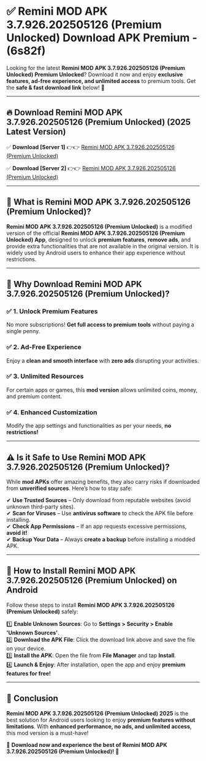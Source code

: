 
# ✅ Remini MOD APK 3.7.926.202505126 (Premium Unlocked) Download APK Premium -  (6s82f) 

Looking for the latest **Remini MOD APK 3.7.926.202505126 (Premium Unlocked) Premium Unlocked**? Download it now and enjoy **exclusive features, ad-free experience, and unlimited access** to premium tools. Get the **safe & fast download link** below! 🚀

---

## 🔥 Download Remini MOD APK 3.7.926.202505126 (Premium Unlocked) (2025 Latest Version)

✅ **Download [Server 1]** 👉👉 [Remini MOD APK 3.7.926.202505126 (Premium Unlocked) ](https://apkcomod.com?title=Remini_MOD_APK_3.7.926.202505126_(Premium_Unlocked))  

✅ **Download [Server 2]** 👉👉 [Remini MOD APK 3.7.926.202505126 (Premium Unlocked) ](https://apkcomod.com?title=Remini_MOD_APK_3.7.926.202505126_(Premium_Unlocked))  


---

## 📌 What is Remini MOD APK 3.7.926.202505126 (Premium Unlocked)?

**Remini MOD APK 3.7.926.202505126 (Premium Unlocked)** is a modified version of the official **Remini MOD APK 3.7.926.202505126 (Premium Unlocked) App**, designed to unlock **premium features**, **remove ads**, and provide extra functionalities that are not available in the original version. It is widely used by Android users to enhance their app experience without restrictions.

---

## 🌟 Why Download Remini MOD APK 3.7.926.202505126 (Premium Unlocked)?

### ✅ 1. Unlock Premium Features
No more subscriptions! **Get full access to premium tools** without paying a single penny.

### ✅ 2. Ad-Free Experience
Enjoy a **clean and smooth interface** with **zero ads** disrupting your activities.

### ✅ 3. Unlimited Resources
For certain apps or games, this **mod version** allows unlimited coins, money, and premium content.

### ✅ 4. Enhanced Customization
Modify the app settings and functionalities as per your needs, **no restrictions!**

---

## ⚠️ Is it Safe to Use Remini MOD APK 3.7.926.202505126 (Premium Unlocked)?

While **mod APKs** offer amazing benefits, they also carry risks if downloaded from **unverified sources**. Here’s how to stay safe:

✔ **Use Trusted Sources** – Only download from reputable websites (avoid unknown third-party sites).  
✔ **Scan for Viruses** – Use **antivirus software** to check the APK file before installing.  
✔ **Check App Permissions** – If an app requests excessive permissions, **avoid it!**  
✔ **Backup Your Data** – Always **create a backup** before installing a modded APK.

---

## 📲 How to Install Remini MOD APK 3.7.926.202505126 (Premium Unlocked) on Android

Follow these steps to install **Remini MOD APK 3.7.926.202505126 (Premium Unlocked)** safely:

1️⃣ **Enable Unknown Sources**: Go to **Settings > Security > Enable 'Unknown Sources'**.  
2️⃣ **Download the APK File**: Click the download link above and save the file on your device.  
3️⃣ **Install the APK**: Open the file from **File Manager** and tap **Install**.  
4️⃣ **Launch & Enjoy**: After installation, open the app and enjoy **premium features for free!**

---

## 🚀 Conclusion

**Remini MOD APK 3.7.926.202505126 (Premium Unlocked) 2025** is the best solution for Android users looking to enjoy **premium features without limitations**. With **enhanced performance, no ads, and unlimited access**, this mod version is a must-have!

🔻 **Download now and experience the best of Remini MOD APK 3.7.926.202505126 (Premium Unlocked)!** 🔻

